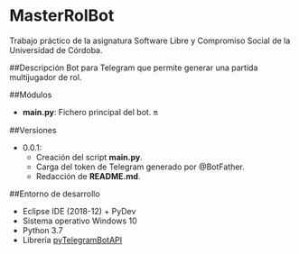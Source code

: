 # MasterRolBot
Trabajo práctico de la asignatura Software Libre y Compromiso Social de la Universidad de Córdoba.

##Descripción
Bot para Telegram que permite generar una partida multijugador de rol.

<!--- (Comprobado -> &#9745;) -->
<!--- (No comprobado -> &#9744;) -->
<!--- (Estado: iniciado -> :on:) -->
<!--- (Estado: casi terminado -> :soon:) -->
<!--- (Estado: finalizado -> :end:) -->

##Módulos
-	**main.py**: Fichero principal del bot. :on:

##Versiones
-	0.0.1:
    -	Creación del script **main.py**.
      - Carga del token de Telegram generado por @BotFather.
    - Redacción de **README.md**.

##Entorno de desarrollo
-	Eclipse IDE (2018-12) + PyDev
-	Sistema operativo Windows 10
-	Python 3.7
-	Librería [pyTelegramBotAPI](https://github.com/eternnoir/pyTelegramBotAPI)
